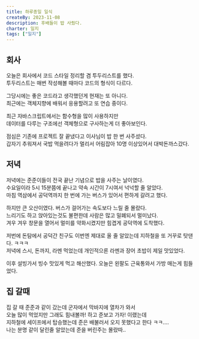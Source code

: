 ```yaml
---
title: 하루종일 일식
createBy: 2023-11-08
description: 후배들이 밥 사줬다.
charter: 일지
tags: ["일지"]
---
```


## 회사

오늘은 회사에서 코드 스타일 정리할 겸 투두리스트를 했다.  
투두리스트는 매번 작성해볼 때마다 코드의 형식이 다르다.

그당시에는 좋은 코드라고 생각했던게 현재는 또 아니다.  
최근에는 객체지향에 배워서 응용할려고 또 연습 중이다.

최근 자바스크립트에서는 함수형을 많이 사용하지만  
데이터를 다루는 구조에선 객체형으로 구사하는게 더 좋아보인다.

점심은 기존에 프로젝트 잘 끝냈다고 이사님이 밥 한 번 사주셨다.  
갑자기 추워져서 국밥 먹을려다가 멀리서 어림잡아 10명 이상있어서 대박돈까스갔다.

## 저녁

저녁에는 준준이들이 전국 끝난 기념으로 밥을 사주는 날이였다.  
수요일이라 5시 15분쯤에 끝나고 약속 시간이 7시여서 넉넉할 줄 알았다.  
마침 역삼에서 공덕역까지 한 번에 가는 버스가 있어서 편하게 갈려고 했다.

하지만 큰 오산이였다. 버스가 걸어가는 속도보다 느릴 줄 몰랐다.  
느리기도 하고 앉아있는것도 불편한데 사람은 많고 밀폐되서 멀미났다.  
겨우 겨우 창문을 열어서 멀미를 약화시켰지만 힘겹게 공덕역에 도착했다.

저번에 돈탐에서 공덕간 친구도 이번엔 제대로 올 줄 알았는데 지하철을 또 거꾸로 탓댄다. ㅋㅋㅋ  
저녁에 스시, 돈까지, 라멘 먹었는데 개인적으론 라멘과 장어 초밥이 제일 맛있었다.

이후 설빙가서 빙수 맛있게 먹고 해산했다. 오늘은 왼팔도 근육통와서 가방 매는게 힘들었다.

## 집 갈때

집 갈 때 준준과 같이 갔는데 군자에서 막바지에 열차가 와서  
오늘 많이 먹었지만 그래도 힘내볼까! 하고 준보고 가자! 이랬는데  
지하철에 세이프에서 탑승했는데 준은 배불러서 오지 못했다고 한다 ㅋㅋ....  
나는 분명 같이 달린줄 알았는데 준을 버린주는 몰랐따..
